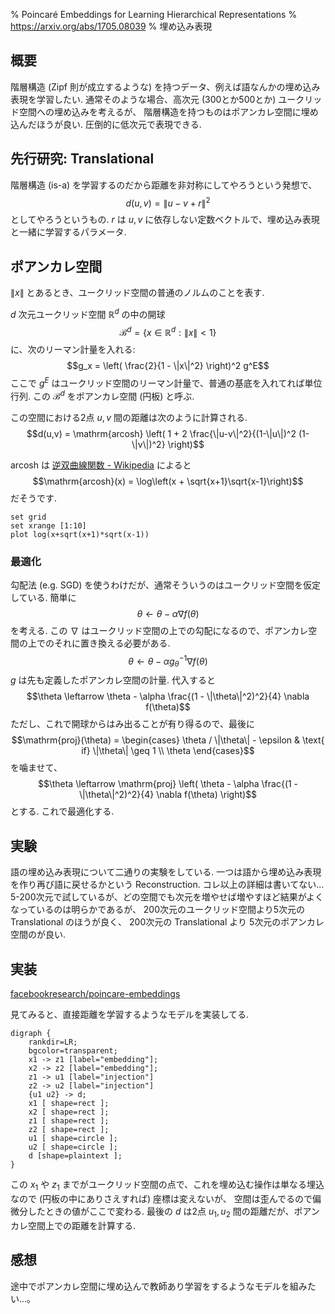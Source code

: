 % Poincaré Embeddings for Learning Hierarchical Representations
% https://arxiv.org/abs/1705.08039
% 埋め込み表現

## 概要

階層構造 (Zipf 則が成立するような) を持つデータ、例えば語なんかの埋め込み表現を学習したい.
通常そのような場合、高次元 (300とか500とか) ユークリッド空間への埋め込みを考えるが、
階層構造を持つものはポアンカレ空間に埋め込んだほうが良い.
圧倒的に低次元で表現できる.

## 先行研究: Translational

階層構造 (is-a) を学習するのだから距離を非対称にしてやろうという発想で、
$$d(u,v)=\|u-v+r\|^2$$
としてやろうというもの.
$r$ は $u,v$ に依存しない定数ベクトルで、埋め込み表現と一緒に学習するパラメータ.

## ポアンカレ空間

$\|x\|$ とあるとき、ユークリッド空間の普通のノルムのことを表す.

$d$ 次元ユークリッド空間 $\mathbb{R}^d$ の中の開球
$$\mathcal{B}^d = \{ x \in \mathbb{R}^d : \|x\| < 1 \}$$
に、次のリーマン計量を入れる:
$$g_x = \left( \frac{2}{1 - \|x\|^2} \right)^2 g^E$$
ここで $g^E$ はユークリッド空間のリーマン計量で、普通の基底を入れてれば単位行列.
この $\mathcal{B}^d$ をポアンカレ空間 (円板) と呼ぶ.

この空間における2点 $u,v$ 間の距離は次のように計算される.
$$d(u,v) = \mathrm{arcosh} \left(
1 + 2 \frac{\|u-v\|^2}{(1-\|u\|)^2 (1-\|v\|)^2}
\right)$$

$\mathrm{arcosh}$ は
[逆双曲線関数 - Wikipedia](https://ja.wikipedia.org/wiki/%E9%80%86%E5%8F%8C%E6%9B%B2%E7%B7%9A%E9%96%A2%E6%95%B0)
によると
$$\mathrm{arcosh}(x) = \log\left(x + \sqrt{x+1}\sqrt{x-1}\right)$$
だそうです.

```@gnuplot
set grid
set xrange [1:10]
plot log(x+sqrt(x+1)*sqrt(x-1))
```

### 最適化

勾配法 (e.g. SGD) を使うわけだが、通常そういうのはユークリッド空間を仮定している.
簡単に
$$\theta \leftarrow \theta - \alpha \nabla f(\theta)$$
を考える.
この $\nabla$ はユークリッド空間の上での勾配になるので、ポアンカレ空間の上でのそれに置き換える必要がある.
$$\theta \leftarrow \theta - \alpha g_\theta^{-1} \nabla f(\theta)$$
$g$ は先も定義したポアンカレ空間の計量.
代入すると
$$\theta \leftarrow \theta - \alpha \frac{(1 - \|\theta\|^2)^2}{4} \nabla f(\theta)$$
ただし、これで開球からはみ出ることが有り得るので、最後に
$$\mathrm{proj}(\theta) = \begin{cases}
\theta / \|\theta\| - \epsilon & \text{ if} \|\theta\| \geq 1 \\
\theta
\end{cases}$$
を噛ませて、
$$\theta \leftarrow \mathrm{proj} \left( \theta - \alpha \frac{(1 - \|\theta\|^2)^2}{4} \nabla f(\theta) \right)$$
とする. これで最適化する.

## 実験

語の埋め込み表現について二通りの実験をしている.
一つは語から埋め込み表現を作り再び語に戻せるかという Reconstruction.
コレ以上の詳細は書いてない...
5-200次元で試しているが、どの空間でも次元を増やせば増やすほど結果がよくなっているのは明らかであるが、
200次元のユークリッド空間より5次元の Translational のほうが良く、
200次元の Translational より 5次元のポアンカレ空間のが良い.

## 実装

[facebookresearch/poincare-embeddings](https://github.com/facebookresearch/poincare-embeddings)

見てみると、直接距離を学習するようなモデルを実装してる.

```@dot
digraph {
    rankdir=LR;
    bgcolor=transparent;
    x1 -> z1 [label="embedding"];
    x2 -> z2 [label="embedding"];
    z1 -> u1 [label="injection"]
    z2 -> u2 [label="injection"]
    {u1 u2} -> d;
    x1 [ shape=rect ];
    x2 [ shape=rect ];
    z1 [ shape=rect ];
    z2 [ shape=rect ];
    u1 [ shape=circle ];
    u2 [ shape=circle ];
    d [shape=plaintext ];
}
```

この $x_1$ や $z_1$ までがユークリッド空間の点で、これを埋め込む操作は単なる埋込なので (円板の中にありさえすれば) 座標は変えないが、
空間は歪んでるので偏微分したときの値がここで変わる.
最後の $d$ は2点 $u_1, u_2$ 間の距離だが、ポアンカレ空間上での距離を計算する.

## 感想

途中でポアンカレ空間に埋め込んで教師あり学習をするようなモデルを組みたい…。

